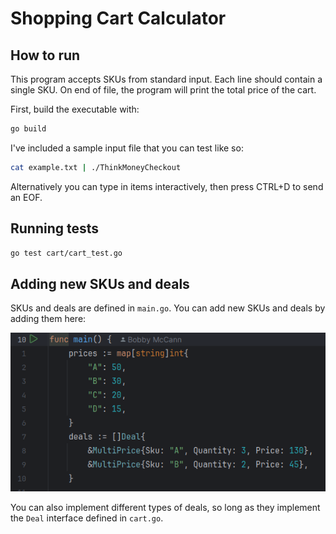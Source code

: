 # Shopping Cart Calculator

## How to run

This program accepts SKUs from standard input. Each line should contain a single SKU.
On end of file, the program will print the total price of the cart.

First, build the executable with:

```bash
go build
```

I've included a sample input file that you can test like so:

```bash
cat example.txt | ./ThinkMoneyCheckout
```

Alternatively you can type in items interactively, then press CTRL+D to send an EOF.

## Running tests

```bash
go test cart/cart_test.go
```

## Adding new SKUs and deals

SKUs and deals are defined in `main.go`. You can add new SKUs and deals by adding them here:

![img.png](img.png)

You can also implement different types of deals, so long as they implement the `Deal` interface defined in `cart.go`.
